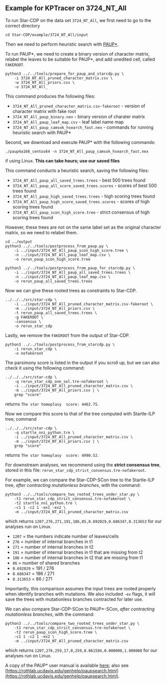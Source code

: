 Example for KPTracer on 3724_NT_All
--------------------------------------

To run Star-CDP on the data set `3724_NT_All`, we first need to go to the correct directory
```
cd Star-CDP/example/3724_NT_All/input
```

Then we need to perform heuristic search with [PAUP*](https://paup.phylosolutions.com). 

To run PAUP*, we need to create a binary version of character matrix, relabel the leaves to be suitable for PAUP*, and add unedited cell, called `FAKEROOT`.
```
python3 ../../tools/prepare_for_paup_and_starcdp.py \
    -i 3724_NT_All_pruned_character_matrix.csv \
    -w 3724_NT_All_priors.csv \
    -o 3724_NT_All_
```

This command produces the following files: 
* `3724_NT_All_pruned_character_matrix.csv-fakeroot` - version of character matrix with fake root
* `3724_NT_All_paup_binary.nex` - binary version of charater matrix
* `3724_NT_All_paup_leaf_map.csv` - leaf label name map
* `3724_NT_All_paup_camsok_hsearch_fast.nex` - commands for running heuristic search with PAUP*

Second, we download and execute PAUP* with the following commands:
```
./paup4a168_centos64 -n 3724_NT_All_paup_camsok_hsearch_fast.nex
```
if using Linux. **This can take hours; use our saved files**

This command conducts a heuristic search, saving the following files:
* `3724_NT_All_paup_all_saved_trees.trees` - best 500 trees found
* `3724_NT_All_paup_all_score_saved_trees.scores` - scores of best 500 trees found
* `3724_NT_All_paup_high_saved_trees.trees` - high scoring trees found
* `3724_NT_All_paup_high_score_saved_trees.scores` - scores of high scoring trees found
* `3724_NT_All_paup_scon_high_score.tree` - strict consensus of high scoring trees found

However, these trees are not on the same label set as the original character matrix, so we need to relabel them.

```
cd ../output
python3 ../../tools/postprocess_from_paup.py \
    -i ../input/3724_NT_All_paup_scon_high_score.tree \
    -n ../input/3724_NT_All_paup_leaf_map.csv \
    -o rerun_paup_scon_high_score.tree
```

```
python3 ../../tools/postprocess_from_paup_for_starcdp.py \
    -i ../input/3724_NT_All_paup_all_saved_trees.trees \
    -n ../input/3724_NT_All_paup_leaf_map.csv \
    -o rerun_paup_all_saved_trees.trees
```

Now we can give these rooted trees as constraints to Star-CDP.
```
../../../src/star-cdp \
    -i ../input/3724_NT_All_pruned_character_matrix.csv-fakeroot \
    -m ../input/3724_NT_All_priors.csv \
    -t rerun_paup_all_saved_trees.trees \
    -g FAKEROOT \
    -consensus \
    -o rerun_star_cdp
```

Lastly, we remove the `FAKEROOT` from the output of Star-CDP.
```
python3 ../../tools/postprocess_from_starcdp.py \
    -i rerun_star_cdp \
    -o nofakeroot
```

The parsimony score is listed in the output if you scroll up, but we can also check it using the following command:
```
../../../src/star-cdp \
    -q rerun_star_cdp_one_sol.tre-nofakeroot \
    -i ../input/3724_NT_All_pruned_character_matrix.csv \
    -m ../input/3724_NT_All_priors.csv | \
    grep "score"
```
returns `The star homoplasy  score: 4462.75`.

Now we compare this score to that of the tree computed with Startle-ILP tree; command
```
../../../src/star-cdp \
    -q startle_nni_python.tre \
    -i ../input/3724_NT_All_pruned_character_matrix.csv \
    -m ../input/3724_NT_All_priors.csv | \
    grep "score"
```
returns `The star homoplasy  score: 4990.52`.

For downstream analyses, we recommend using the **strict consensus tree**, stored in this file: `rerun_star_cdp_strict_consensus.tre-nofakeroot`.

For example, we can compare the Star-CDP-SCon tree to the Startle-ILP tree, *after contracting mutationless branches*, with the command:
```
python3 ../../tools/compare_two_rooted_trees_under_star.py \
    -t1 rerun_star_cdp_strict_consensus.tre-nofakeroot \
    -t2 startle_nni_python.tre \
    -c1 1 -c2 1 -ex1 -ex2 \
    -m ../input/3724_NT_All_pruned_character_matrix.csv 
```
which returns `1207,276,271,191,186,85,0.692029,0.686347,0.313653` for our analyses run on Linux.
* `1207` = the numbers indicate number of leaves/cells
* `276` = number of internal branches in t1
* `271` = number of internal branches in t2
* `191` = number of internal branches in t1 that are missing from t2
* `186` = number of internal branches in t2 that are missing from t1
* `86` = number of shared branches
* `0.692029` = 191 / 276
* `0.686347` = 186 / 271
* `0.313653` = 86 / 271

Importantly, this comparison assumes the input trees are rooted properly when identify branches with mutations.
We also included `-ex` flags, it will save the trees with mutationless branches contracted for later use. 

We can also compare Star-CDP-SCon to PAUP*-SCon, *after contracting mutationless branches*, with the command:
```
python3 ../../tools/compare_two_rooted_trees_under_star.py \
    -t1 rerun_star_cdp_strict_consensus.tre-nofakeroot \
    -t2 rerun_paup_scon_high_score.tree \
    -c1 1 -c2 1 -ex2 \
    -m ../input/3724_NT_All_pruned_character_matrix.csv 
```
which returns `1207,276,259,17,0,259,0.061594,0.000000,1.000000` for our analyses run on Linux.

A copy of the PAUP* user manual is available [here](https://phylosolutions.com/paup-documentation/paupmanual.pdf); also see [https://rothlab.ucdavis.edu/genhelp/paupsearch.html](https://rothlab.ucdavis.edu/genhelp/paupsearch.html).
